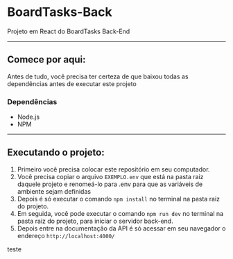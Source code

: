 # BoardTasks-Back

Projeto em React do BoardTasks Back-End

---

## Comece por aqui:

Antes de tudo, você precisa ter certeza de que baixou todas as dependências antes de executar este projeto

### Dependências

- Node.js
- NPM

---

## Executando o projeto:

1.  Primeiro você precisa colocar este repositório em seu computador.
2.  Você precisa copiar o arquivo `EXEMPLO.env` que está na pasta raiz daquele projeto e renomeá-lo para .env para que as variáveis de ambiente sejam definidas
3.  Depois é só executar o comando `npm install` no terminal na pasta raiz do projeto.
4.  Em seguida, você pode executar o comando `npm run dev` no terminal na pasta raiz do projeto, para iniciar o servidor back-end.
5.  Depois entre na documentação da API é só acessar em seu navegador o endereço `http://localhost:4000/`

teste
